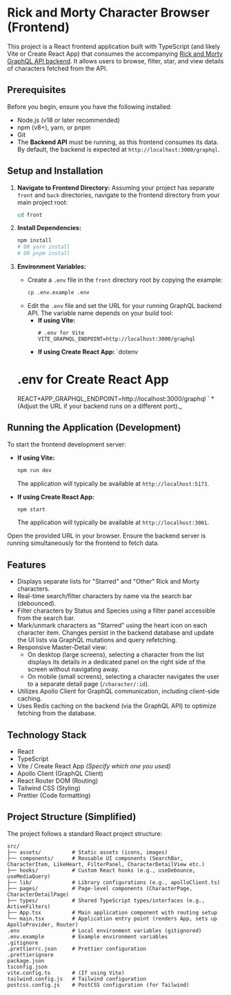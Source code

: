 # Rick and Morty Character Browser (Frontend)

This project is a React frontend application built with TypeScript (and likely Vite or Create React App) that consumes the accompanying [Rick and Morty GraphQL API backend](#link-to-your-backend-repo-or-readme). It allows users to browse, filter, star, and view details of characters fetched from the API.

## Prerequisites

Before you begin, ensure you have the following installed:

- Node.js (v18 or later recommended)
- npm (v8+), yarn, or pnpm
- Git
- The **Backend API** must be running, as this frontend consumes its data. By default, the backend is expected at `http://localhost:3000/graphql`.

## Setup and Installation

1.  **Navigate to Frontend Directory:**
    Assuming your project has separate `front` and `back` directories, navigate to the frontend directory from your main project root:

    ```bash
    cd front
    ```

2.  **Install Dependencies:**

    ```bash
    npm install
    # OR yarn install
    # OR pnpm install
    ```

3.  **Environment Variables:**
    - Create a `.env` file in the `front` directory root by copying the example:
      ```bash
      cp .env.example .env
      ```
    - Edit the `.env` file and set the URL for your running GraphQL backend API. The variable name depends on your build tool:
      - **If using Vite:**
        ```dotenv
        # .env for Vite
        VITE_GRAPHQL_ENDPOINT=http://localhost:3000/graphql
        ```
      - **If using Create React App:**
        `dotenv
    # .env for Create React App
    REACT*APP_GRAPHQL_ENDPOINT=http://localhost:3000/graphql
    `
    *(Adjust the URL if your backend runs on a different port).\_

## Running the Application (Development)

To start the frontend development server:

- **If using Vite:**

  ```bash
  npm run dev
  ```

  The application will typically be available at `http://localhost:5173`.

- **If using Create React App:**
  ```bash
  npm start
  ```
  The application will typically be available at `http://localhost:3001`.

Open the provided URL in your browser. Ensure the backend server is running simultaneously for the frontend to fetch data.

## Features

- Displays separate lists for "Starred" and "Other" Rick and Morty characters.
- Real-time search/filter characters by name via the search bar (debounced).
- Filter characters by Status and Species using a filter panel accessible from the search bar.
- Mark/unmark characters as "Starred" using the heart icon on each character item. Changes persist in the backend database and update the UI lists via GraphQL mutations and query refetching.
- Responsive Master-Detail view:
  - On desktop (large screens), selecting a character from the list displays its details in a dedicated panel on the right side of the screen without navigating away.
  - On mobile (small screens), selecting a character navigates the user to a separate detail page (`/character/:id`).
- Utilizes Apollo Client for GraphQL communication, including client-side caching.
- Uses Redis caching on the backend (via the GraphQL API) to optimize fetching from the database.

## Technology Stack

- React
- TypeScript
- Vite / Create React App _(Specify which one you used)_
- Apollo Client (GraphQL Client)
- React Router DOM (Routing)
- Tailwind CSS (Styling)
- Prettier (Code formatting)

## Project Structure (Simplified)

The project follows a standard React project structure:

```
src/
├── assets/          # Static assets (icons, images)
├── components/      # Reusable UI components (SearchBar, CharacterItem, LikeHeart, FilterPanel, CharacterDetailView etc.)
├── hooks/           # Custom React hooks (e.g., useDebounce, useMediaQuery)
├── lib/             # Library configurations (e.g., apolloClient.ts)
├── pages/           # Page-level components (CharacterPage, CharacterDetailPage)
├── types/           # Shared TypeScript types/interfaces (e.g., ActiveFilters)
├── App.tsx          # Main application component with routing setup
└── main.tsx         # Application entry point (renders App, sets up ApolloProvider, Router)
.env                 # Local environment variables (gitignored)
.env.example         # Example environment variables
.gitignore
.prettierrc.json     # Prettier configuration
.prettierignore
package.json
tsconfig.json
vite.config.ts       # (If using Vite)
tailwind.config.js   # Tailwind configuration
postcss.config.js    # PostCSS configuration (for Tailwind)
```
